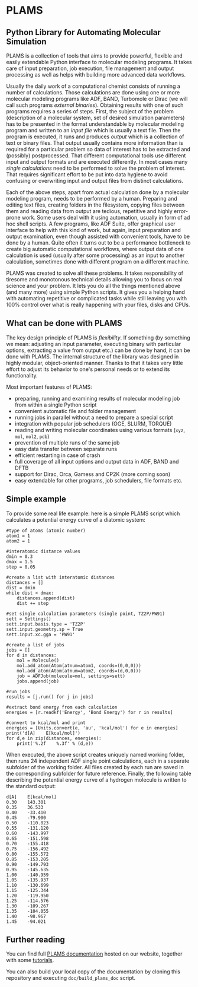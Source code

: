 PLAMS
=====

Python Library for Automating Molecular Simulation
------------------------------------------------------

PLAMS is a collection of tools that aims to provide powerful, flexible and easily extendable Python interface to molecular modeling programs. It takes care of input preparation, job execution, file management and output processing as well as helps with building more advanced data workflows.

Usually the daily work of a computational chemist consists of running a number of calculations. Those calculations are done using one or more molecular modeling programs like ADF, BAND, Turbomole or Dirac (we will call such programs *external binaries*). Obtaining results with one of such programs requires a series of steps. First, the subject of the problem (description of a molecular system, set of desired simulation parameters) has to be presented in the format understandable by molecular modeling program and written to an *input file* which is usually a text file. Then the program is executed, it runs and produces *output* which is a collection of text or binary files. That output usually contains more information than is required for a particular problem so data of interest has to be extracted and (possibly) postprocessed. That different computational tools use different input and output formats and are executed differently. In most cases many *single calculations* need to be performed to solve the problem of interest. That requires significant effort to be put into data hygiene to avoid confusing or overwriting input and output files from distinct calculations.

Each of the above steps, apart from actual calculation done by a molecular modeling program, needs to be performed by a human. Preparing and editing text files, creating folders in the filesystem, copying files between them and reading data from output are tedious, repetitive and highly error-prone work. Some users deal with it using automation, usually in form of ad hoc shell scripts. A few programs, like ADF Suite, offer graphical user interface to help with this kind of work, but again, input preparation and output examination, even though assisted with convenient tools, have to be done by a human. Quite often it turns out to be a performance bottleneck to create big  automatic computational workflows, where output data of one calculation is used (usually after some processing) as an input to another calculation, sometimes done with different program on a different machine.

PLAMS was created to solve all these problems. It takes responsibility of tiresome and monotonous technical details allowing you to focus on real science and your problem. It lets you do all the things mentioned above (and many more) using simple Python scripts. It gives you a helping hand with automating repetitive or complicated tasks while still leaving you with 100% control over what is really happening with your files, disks and CPUs.


What can be done with PLAMS
----------------------------

The key design principle of PLAMS is *flexibility*. If something (by something we mean: adjusting an input parameter, executing binary with particular options, extracting a value from output etc.) can be done by hand, it can be done with PLAMS. The internal structure of the library was designed in highly modular, object-oriented manner. Thanks to that it takes very little effort to adjust its behavior to one's personal needs or to extend its functionality.


Most important features of PLAMS:
*   preparing, running and examining results of molecular modeling job from within a single Python script
*   convenient automatic file and folder management
*   running jobs in parallel without a need to prepare a special script
*   integration with popular job schedulers (OGE, SLURM, TORQUE)
*   reading and writing molecular coordinates using various formats (`xyz`, `mol`, `mol2`, `pdb`)
*   prevention of multiple runs of the same job
*   easy data transfer between separate runs
*   efficient restarting in case of crash
*   full coverage of all input options and output data in ADF, BAND and DFTB
*   support for Dirac, Orca, Gamess and CP2K (more coming soon)
*   easy extendable for other programs, job schedulers, file formats etc.


Simple example
----------------------------

To provide some real life example: here is a simple PLAMS script which calculates a potential energy curve of a diatomic system:

    #type of atoms (atomic number)
    atom1 = 1
    atom2 = 1

    #interatomic distance values
    dmin = 0.3
    dmax = 1.5
    step = 0.05

    #create a list with interatomic distances
    distances = []
    dist = dmin
    while dist < dmax:
        distances.append(dist)
        dist += step

    #set single calculation parameters (single point, TZ2P/PW91)
    sett = Settings()
    sett.input.basis.type = 'TZ2P'
    sett.input.geometry.sp = True
    sett.input.xc.gga = 'PW91'

    #create a list of jobs
    jobs = []
    for d in distances:
        mol = Molecule()
        mol.add_atom(Atom(atnum=atom1, coords=(0,0,0)))
        mol.add_atom(Atom(atnum=atom2, coords=(d,0,0)))
        job = ADFJob(molecule=mol, settings=sett)
        jobs.append(job)

    #run jobs
    results = [j.run() for j in jobs]

    #extract bond energy from each calculation
    energies = [r.readkf('Energy', 'Bond Energy') for r in results]

    #convert to kcal/mol and print
    energies = [Units.convert(e, 'au', 'kcal/mol') for e in energies]
    print('d[A]    E[kcal/mol]')
    for d,e in zip(distances, energies):
        print('%.2f    %.3f' % (d,e))

When executed, the above script creates uniquely named working folder, then runs 24 independent ADF single point calculations, each in a separate subfolder of the working folder. All files created by each run are saved in the corresponding subfolder for future reference. Finally, the following table describing the potential energy curve of a hydrogen molecule is written to the standard output:

    d[A]    E[kcal/mol]
    0.30    143.301
    0.35    36.533
    0.40    -33.410
    0.45    -79.900
    0.50    -110.823
    0.55    -131.120
    0.60    -143.997
    0.65    -151.598
    0.70    -155.418
    0.75    -156.492
    0.80    -155.572
    0.85    -153.205
    0.90    -149.793
    0.95    -145.635
    1.00    -140.959
    1.05    -135.937
    1.10    -130.699
    1.15    -125.344
    1.20    -119.950
    1.25    -114.576
    1.30    -109.267
    1.35    -104.055
    1.40    -98.967
    1.45    -94.021


Further reading
--------------------

You can find full [PLAMS documentation](https://www.scm.com/doc/plams/index.html) hosted on our website, together with some [tutorials](https://www.scm.com/doc/Tutorials/Scripting/Scripting.html).

You can also build your local copy of the documentation by cloning this repository and executing `doc/build_plams_doc` script.
